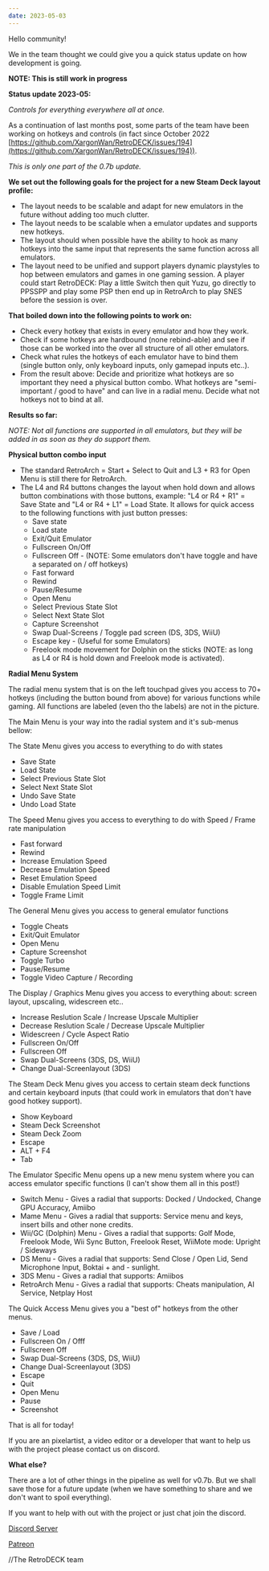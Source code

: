 ```yaml
---
date: 2023-05-03
---
```


Hello community!

We in the team thought we could give you a quick status update on how development is going.

**NOTE: This is still work in progress**

**Status update 2023-05:**

*Controls for everything everywhere all at once.*

As a continuation of last months post, some parts of the team have been working on hotkeys and controls (in fact since October 2022 [https://github.com/XargonWan/RetroDECK/issues/194](https://github.com/XargonWan/RetroDECK/issues/194)).

*This is only one part of the 0.7b update.*



**We set out the following goals for the project for a new Steam Deck layout profile:**



* The layout needs to be scalable and adapt for new emulators in the future without adding too much clutter.
* The layout needs to be scalable when a emulator updates and supports new hotkeys.
* The layout should when possible have the ability to hook as many hotkeys into the same input that represents the same function across all emulators.
* The layout need to be unified and support players dynamic playstyles to hop between emulators and games in one gaming session. A player could start RetroDECK: Play a little Switch then quit Yuzu, go directly to PPSSPP and play some PSP then end up in RetroArch to play SNES before the session is over.



**That boiled down into the following points to work on:**



* Check every hotkey that exists in every emulator and how they work.
* Check if some hotkeys are hardbound (none rebind-able) and see if those can be worked into the over all structure of all other emulators.
* Check what rules the hotkeys of each emulator have to bind them (single button only, only keyboard inputs, only gamepad inputs etc..).
* From the result above: Decide and prioritize what hotkeys are so important they need a physical button combo. What hotkeys are "semi-important / good to have" and can live in a radial menu. Decide what not hotkeys not to bind at all.



**Results so far:**

*NOTE: Not all functions are supported in all emulators, but they will be added in as soon as they do support them.*



**Physical button combo input**

* The standard RetroArch = Start + Select to Quit and L3 + R3 for Open Menu is still there for RetroArch.
* The L4 and R4 buttons changes the layout when hold down and allows button combinations with those buttons, example: "L4 or R4 + R1" = Save State and "L4 or R4 + L1" = Load State. It allows for quick access to the following functions with just button presses:
   * Save state
   * Load state
   * Exit/Quit Emulator
   * Fullscreen On/Off
   * Fullscreen Off - (NOTE: Some emulators don't have toggle and have a separated on / off hotkeys)
   * Fast forward
   * Rewind
   * Pause/Resume
   * Open Menu
   * Select Previous State Slot
   * Select Next State Slot
   * Capture Screenshot
   * Swap Dual-Screens  /  Toggle pad screen (DS, 3DS, WiiU)
   * Escape key - (Useful for some Emulators)
   * Freelook mode movement for Dolphin on the sticks (NOTE: as long as L4 or R4 is hold down and Freelook mode is activated).



**Radial Menu System**

The radial menu system that is on the left touchpad gives you access to 70+ hotkeys (including the button bound from above) for various functions while gaming. All functions are labeled (even tho the labels) are not in the picture.



The Main Menu is your way into the radial system and it's sub-menus bellow:



The State Menu gives you access to everything to do with states

* Save State
* Load State
* Select Previous State Slot
* Select Next State Slot
* Undo Save State
* Undo Load State





The Speed Menu gives you access to everything to do with Speed / Frame rate manipulation

* Fast forward
* Rewind
* Increase Emulation Speed
* Decrease Emulation Speed
* Reset Emulation Speed
* Disable Emulation Speed Limit
* Toggle Frame Limit





The General Menu gives you access to general emulator functions

* Toggle Cheats
* Exit/Quit Emulator
* Open Menu
* Capture Screenshot
* Toggle Turbo
* Pause/Resume
* Toggle Video Capture / Recording





The Display / Graphics Menu gives you access to everything about: screen layout, upscaling, widescreen etc..

* Increase Reslution Scale / Increase Upscale Multiplier
* Decrease Reslution Scale / Decrease Upscale Multiplier
* Widescreen / Cycle Aspect Ratio
* Fullscreen On/Off
* Fullscreen Off
* Swap Dual-Screens (3DS, DS, WiiU)
* Change Dual-Screenlayout  (3DS)





The Steam Deck Menu gives you access to certain steam deck functions and certain keyboard inputs (that could work in emulators that don't have good hotkey support).

* Show Keyboard
* Steam Deck Screenshot
* Steam Deck Zoom
* Escape
* ALT + F4
* Tab



The Emulator Specific Menu opens up a new menu system where you can access emulator specific functions (I can't show them all in this post!)

* Switch Menu - Gives a radial that supports: Docked / Undocked, Change GPU Accuracy, Amiibo
* Mame Menu - Gives a radial that supports: Service menu and keys, insert bills and other none credits.
* Wii/GC (Dolphin) Menu - Gives a radial that supports: Golf Mode, Freelook Mode, Wii Sync Button, Freelook Reset, WiiMote mode: Upright / Sideways
* DS Menu - Gives a radial that supports: Send Close / Open Lid, Send Microphone Input, Boktai + and - sunlight.
* 3DS Menu - Gives a radial that supports: Amiibos
* RetroArch Menu - Gives a radial that supports: Cheats manipulation, AI Service, Netplay Host



The Quick Access Menu gives you a "best of" hotkeys from the other menus.

* Save / Load
* Fullscreen On / Offf
* Fullscreen Off
* Swap Dual-Screens (3DS, DS, WiiU)
* Change Dual-Screenlayout  (3DS)
* Escape
* Quit
* Open Menu
* Pause
* Screenshot



That is all for today!

If you are an pixelartist, a video editor or a developer that want to help us with the project please contact us on discord.



**What else?**

There are a lot of other things in the pipeline as well for v0.7b. But we shall save those for a future update (when we have something to share and we don't want to spoil everything).

If you want to help with out with the project or just chat join the discord.



[Discord Server](https://discord.gg/Dz3szYsP8g)

[Patreon](https://patreon.com/RetroDECK)



//The RetroDECK team
